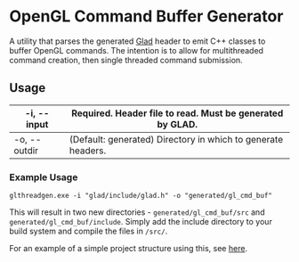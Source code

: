 # OpenGL Command Buffer Generator

A utility that parses the generated [Glad](https://glad.dav1d.de/) header to emit C++ classes to buffer OpenGL commands.  The intention is to allow for multithreaded command creation, then single threaded command submission.

## Usage
| -i, --input  | Required. Header file to read.  Must be generated by GLAD.   |
|--------------|--------------------------------------------------------------|
| -o, --outdir | (Default: generated) Directory in which to generate headers. |

### Example Usage

`glthreadgen.exe -i "glad/include/glad.h" -o "generated/gl_cmd_buf"`

This will result in two new directories - `generated/gl_cmd_buf/src` and `generated/gl_cmd_buf/include`.  Simply add the include directory to your build system and compile the files in `/src/`.

For an example of a simple project structure using this, see [here](https://github.com/shadowndacorner/OpenGL-Command-Buffer-Generator-Sample).